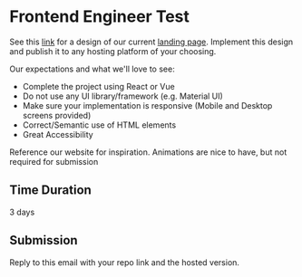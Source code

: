 # Frontend Engineer Test

See this [link](https://www.figma.com/file/Hevc45ogbUy06wVFK6Yzta/Home-Page?node-id=0%3A1) for a design of our current [landing page](https://risevest.com).
Implement this design and publish it to any hosting platform of your choosing. 


Our expectations and what we'll love to see:
- Complete the project using React or Vue
- Do not use any UI library/framework (e.g. Material UI)
- Make sure your implementation is responsive (Mobile and Desktop screens provided)
- Correct/Semantic use of HTML elements
- Great Accessibility


Reference our website for inspiration. Animations are nice to have, but not required for submission

## Time Duration

3 days

## Submission

Reply to this email with your repo link and the hosted version.
